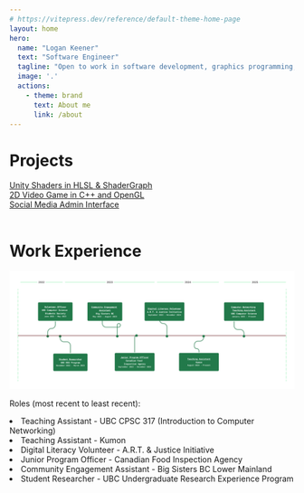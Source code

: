 ```yaml
---
# https://vitepress.dev/reference/default-theme-home-page
layout: home
hero:
  name: "Logan Keener"
  text: "Software Engineer"
  tagline: "Open to work in software development, graphics programming, & more."
  image: '.'
  actions:
    - theme: brand
      text: About me
      link: /about
---
```

<h1>Projects</h1>

<div :class="$style.projectDisplay">
  <a href="./unity-shaders" :class="$style.card">
      <div :class="$style.cardTitle">
      Unity Shaders in HLSL & ShaderGraph
      </div>
    </a>
    <a href="./eviction-game" :class="$style.card">
      <div :class="$style.cardTitle">
      2D Video Game in C++ and OpenGL
      </div>
    </a>
    <a href="./304-project" :class="$style.card">
      <div :class="$style.cardTitle">
      Social Media Admin Interface
      </div>
      <!--<a href="/304-project" :class="$style.cardText">See More</a>-->
    </a>

</div>


<br/>

<h1>Work Experience</h1>

<img src="./media/job_timeline.png">


Roles (most recent to least recent):

<li>Teaching Assistant - UBC CPSC 317 (Introduction to Computer Networking)</li>
<li>Teaching Assistant - Kumon</li>
<li>Digital Literacy Volunteer - A.R.T. & Justice Initiative</li>
<li>Junior Program Officer - Canadian Food Inspection Agency</li>
<li>Community Engagement Assistant - Big Sisters BC Lower Mainland</li>
<li>Student Researcher - UBC Undergraduate Research Experience Program</li>


<style module>
  .card {
    box-shadow: 0 1px 4px 0 #000000;
    border-radius: 25px;
    background-color:rgb(238, 242, 245, 0.4);
    display: grid;
    text-decoration: none !important;
    width: 400px;
    height: 150px;
    margin-left: 1%;
}

  .card:hover {
      box-shadow: 1px 2px 5px 1px #000000;
      font-weight: bold;
      transition: 0.2s;
  }

  .cardTitle {
      font-size: 30px;
      text-align: center;
      margin-inline: 10%;
      margin-top: 10%;
      line-height: 35px;
      color:black;
      opacity: 1.0;
      text-decoration: none;
  }

  .projectDisplay {
    margin-top: 10px;
    display: flex;
    flex-direction: row;
    justify-content: center;
}
</style>